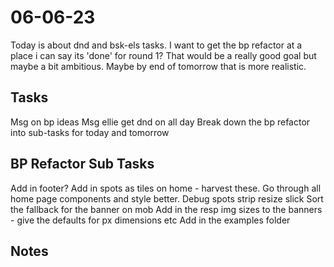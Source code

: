 # 06-06-23

Today is about dnd and bsk-els tasks. I want to get the bp refactor at a place i can say its 'done' for round 1? That would be a really good goal but maybe a bit ambitious. Maybe by end of tomorrow that is more realistic.

## Tasks
Msg on bp ideas
Msg ellie
get dnd on all day
Break down the bp refactor into sub-tasks for today and tomorrow

## BP Refactor Sub Tasks
Add in footer?
Add in spots as tiles on home - harvest these.
Go through all home page components and style better.
Debug spots strip resize slick
Sort the fallback for the banner on mob
Add in the resp img sizes to the banners - give the defaults for px dimensions etc
Add in the examples folder

## Notes
